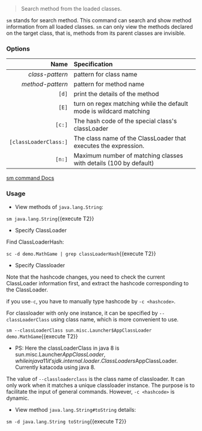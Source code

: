 > Search method from the loaded classes.

`sm` stands for search method. This command can search and show method information from all loaded classes. `sm` can only view the methods declared on the target class, that is, methods from its parent classes are invisible.

### Options

|                  Name | Specification                                                      |
| --------------------: | :----------------------------------------------------------------- |
|       _class-pattern_ | pattern for class name                                             |
|      _method-pattern_ | pattern for method name                                            |
|                 `[d]` | print the details of the method                                    |
|                 `[E]` | turn on regex matching while the default mode is wildcard matching |
|                `[c:]` | The hash code of the special class's classLoader                   |
| `[classLoaderClass:]` | The class name of the ClassLoader that executes the expression.    |
|                `[n:]` | Maximum number of matching classes with details (100 by default)   |

[sm command Docs](https://arthas.aliyun.com/en/doc/sm.html)

### Usage

- View methods of `java.lang.String`:

`sm java.lang.String`{{execute T2}}

- Specify ClassLoader

Find ClassLoaderHash:

`sc -d demo.MathGame | grep classLoaderHash`{{execute T2}}

- Specify Classloader

Note that the hashcode changes, you need to check the current ClassLoader information first, and extract the hashcode corresponding to the ClassLoader.

if you use`-c`, you have to manually type hashcode by `-c <hashcode>`.

For classloader with only one instance, it can be specified by `--classLoaderClass` using class name, which is more convenient to use.

`sm --classLoaderClass sun.misc.Launcher$AppClassLoader demo.MathGame`{{execute T2}}

- PS: Here the classLoaderClass in java 8 is sun.misc.Launcher$AppClassLoader, while in java 11 it's jdk.internal.loader.ClassLoaders$AppClassLoader. Currently katacoda using java 8.

The value of `--classloaderclass` is the class name of classloader. It can only work when it matches a unique classloader instance. The purpose is to facilitate the input of general commands. However, `-c <hashcode>` is dynamic.

- View method `java.lang.String#toString` details:

`sm -d java.lang.String toString`{{execute T2}}
